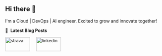 ## Hi there 👋
I'm a Cloud | DevOps | AI engineer. Excited to grow and innovate together!


📕 &nbsp;**Latest Blog Posts**
<!-- BLOG-POST-LIST:START -->

<!-- BLOG-POST-LIST:END -->




<p align="left" style="display: flex; gap: 20px;">
  <a href="https://www.strava.com/athletes/134432401" target="blank">
    <img align="center" src="https://www.vectorlogo.zone/logos/strava/strava-ar21.svg" alt="strava" height="45" width="80" />
  </a>
  <a href="https://www.linkedin.com/in/radekpadrta/" target="blank">
    <img align="center" src="https://www.vectorlogo.zone/logos/linkedin/linkedin-ar21.svg" alt="linkedin" height="45" width="80" />
  </a>
</p>

